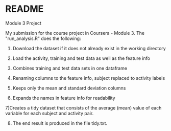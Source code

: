# README
Module 3 Project

My submission for the course project in Coursera - Module 3. The "run_analysis.R" does the following:

1) Download the dataset if it does not already exist in the working directory

2) Load the activity, training and test data as well as the feature info

3) Combines training and test data sets in one dataframe

4) Renaming columns to the feature info, subject replaced to activity labels

5) Keeps only the mean and standard deviation columns

6) Expands the names in feature info for readability

7)Creates a tidy dataset that consists of the average (mean) value of each variable for each subject and activity pair.

8) The end result is produced in the file tidy.txt.

